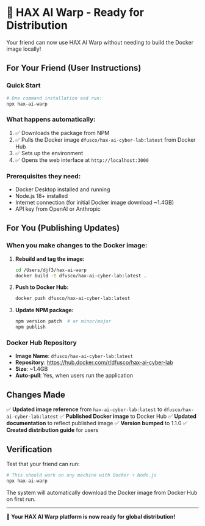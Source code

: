 # 🚀 HAX AI Warp - Ready for Distribution

Your friend can now use HAX AI Warp without needing to build the Docker image locally!

## For Your Friend (User Instructions)

### Quick Start
```bash
# One command installation and run:
npx hax-ai-warp
```

### What happens automatically:
1. ✅ Downloads the package from NPM
2. ✅ Pulls the Docker image `dfusco/hax-ai-cyber-lab:latest` from Docker Hub 
3. ✅ Sets up the environment
4. ✅ Opens the web interface at `http://localhost:3000`

### Prerequisites they need:
- Docker Desktop installed and running
- Node.js 18+ installed
- Internet connection (for initial Docker image download ~1.4GB)
- API key from OpenAI or Anthropic

## For You (Publishing Updates)

### When you make changes to the Docker image:

1. **Rebuild and tag the image:**
   ```bash
   cd /Users/djf3/hax-ai-warp
   docker build -t dfusco/hax-ai-cyber-lab:latest .
   ```

2. **Push to Docker Hub:**
   ```bash
   docker push dfusco/hax-ai-cyber-lab:latest
   ```

3. **Update NPM package:**
   ```bash
   npm version patch  # or minor/major
   npm publish
   ```

### Docker Hub Repository
- **Image Name**: `dfusco/hax-ai-cyber-lab:latest`
- **Repository**: https://hub.docker.com/r/dfusco/hax-ai-cyber-lab
- **Size**: ~1.4GB
- **Auto-pull**: Yes, when users run the application

## Changes Made

✅ **Updated image reference** from `hax-ai-cyber-lab:latest` to `dfusco/hax-ai-cyber-lab:latest`
✅ **Published Docker image** to Docker Hub
✅ **Updated documentation** to reflect published image
✅ **Version bumped** to 1.1.0
✅ **Created distribution guide** for users

## Verification

Test that your friend can run:
```bash
# This should work on any machine with Docker + Node.js
npx hax-ai-warp
```

The system will automatically download the Docker image from Docker Hub on first run.

---

**🎉 Your HAX AI Warp platform is now ready for global distribution!**
